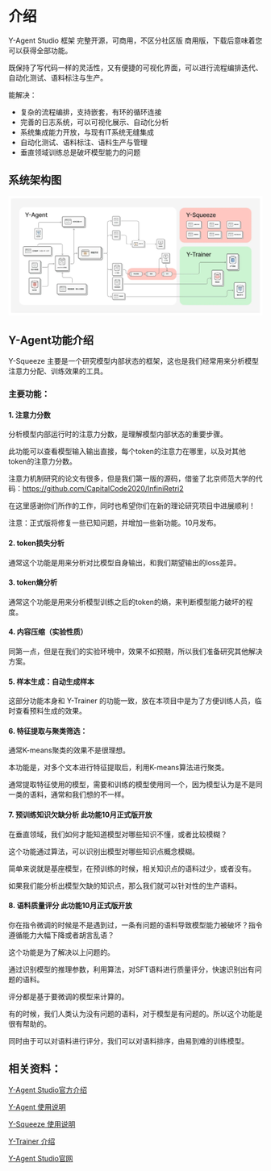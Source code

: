 # 介绍
Y-Agent Studio 框架 完整开源，可商用，不区分社区版 商用版，下载后意味着您可以获得全部功能。

既保持了写代码一样的灵活性，又有便捷的可视化界面，可以进行流程编排迭代、自动化测试、语料标注与生产。

能解决：

- 复杂的流程编排，支持嵌套，有环的循环连接
- 完善的日志系统，可以可视化展示、自动化分析
- 系统集成能力开放，与现有IT系统无缝集成
- 自动化测试、语料标注、语料生产与管理
- 垂直领域训练总是破坏模型能力的问题

## 系统架构图
![](system_architecture.webp)

## Y-Agent功能介绍

Y-Squeeze 主要是一个研究模型内部状态的框架，这也是我们经常用来分析模型注意力分配、训练效果的工具。

### 主要功能：

#### 1. 注意力分数

分析模型内部运行时的注意力分数，是理解模型内部状态的重要步骤。

此功能可以查看模型输入输出直接，每个token的注意力在哪里，以及对其他token的注意力分数。

注意力机制研究的论文有很多，但是我们第一版的源码，借鉴了北京师范大学的代码：https://github.com/CapitalCode2020/InfiniRetri2

在这里感谢你们所作的工作，同时也希望你们在新的理论研究项目中进展顺利！

注意：正式版将修复一些已知问题，并增加一些新功能。10月发布。

#### 2. token损失分析

通常这个功能是用来分析对比模型自身输出，和我们期望输出的loss差异。

#### 3. token熵分析

通常这个功能是用来分析模型训练之后的token的熵，来判断模型能力破坏的程度。

#### 4. 内容压缩（实验性质）

同第一点，但是在我们的实验环境中，效果不如预期，所以我们准备研究其他解决方案。

#### 5. 样本生成：自动生成样本

这部分功能本身和 Y-Trainer 的功能一致，放在本项目中是为了方便训练人员，临时查看预料生成的效果。

#### 6. 特征提取与聚类筛选：

通常K-means聚类的效果不是很理想。

本功能是，对多个文本进行特征提取后，利用K-means算法进行聚类。

通常提取特征使用的模型，需要和训练的模型使用同一个，因为模型认为是不是同一类的语料，通常和我们想的不一样。

#### 7. 预训练知识欠缺分析 此功能10月正式版开放

在垂直领域，我们如何才能知道模型对哪些知识不懂，或者比较模糊？

这个功能通过算法，可以识别出模型对哪些知识点概念模糊。

简单来说就是基座模型，在预训练的时候，相关知识点的语料过少，或者没有。

如果我们能分析出模型欠缺的知识点，那么我们就可以针对性的生产语料。


#### 8. 语料质量评分 此功能10月正式版开放

你在指令微调的时候是不是遇到过，一条有问题的语料导致模型能力被破坏？指令遵循能力大幅下降或者胡言乱语？

这个功能是为了解决以上问题的。

通过识别模型的推理参数，利用算法，对SFT语料进行质量评分，快速识别出有问题的语料。

评分都是基于要微调的模型来计算的。

有的时候，我们人类认为没有问题的语料，对于模型是有问题的。所以这个功能是很有帮助的。

同时由于可以对语料进行评分，我们可以对语料排序，由易到难的训练模型。



## 相关资料：

[Y-Agent Studio官方介绍](http://112.126.109.80/docs)

[Y-Agent 使用说明](http://112.126.109.80/docs/y-agent/quick_start)

[Y-Squeeze 使用说明](http://112.126.109.80/docs/y-squeeze/introduction)

[Y-Trainer 介绍](http://112.126.109.80/docs/y-trainer/introduction)

[Y-Agent Studio官网](http://112.126.109.80)
